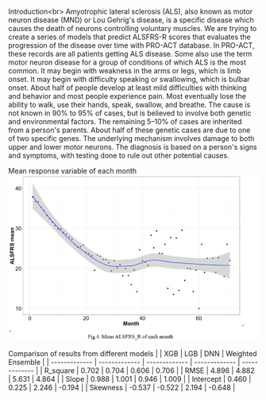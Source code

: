 Introduction\<br>
Amyotrophic lateral sclerosis (ALS), also known as motor neuron disease (MND) or Lou Gehrig's disease, is a specific disease which causes the death of neurons controlling voluntary muscles. 
We are trying to create a series of models that predict ALSFRS-R scores that evaluates the progression of the disease over time with PRO-ACT database.
In PRO-ACT, these records are all patients getting ALS disease. Some also use the term motor neuron disease for a group of conditions of which ALS is the most common. 
It may begin with weakness in the arms or legs, which is limb onset. It may begin with difficulty speaking or swallowing, which is bulbar onset. 
About half of people develop at least mild difficulties with thinking and behavior and most people experience pain. 
Most eventually lose the ability to walk, use their hands, speak, swallow, and breathe.
The cause is not known in 90% to 95% of cases, but is believed to involve both genetic and environmental factors. 
The remaining 5–10% of cases are inherited from a person's parents. About half of these genetic cases are due to one of two specific genes. 
The underlying mechanism involves damage to both upper and lower motor neurons. The diagnosis is based on a person's signs and symptoms, with testing done to rule out other potential causes.

Mean response variable of each month
![image](https://github.com/Heanlily/Capstone/blob/master/%EF%BC%81%EF%BC%81%EF%BC%81%EF%BC%81%EF%BC%81%EF%BC%81%EF%BC%81.png)

Comparison of results from different models 
|  | XGB | LGB | DNN | Weighted Ensemble |
| ------------- | ------------- | ------------- | ------------- | ------------- |
| R_square | 0.702 | 0.704 | 0.606 | 0.706 |
| RMSE | 4.896 | 4.882 | 5.631 | 4.864 |
| Slope | 0.988 | 1.001 | 0.946 | 1.009 |
| Intercept | 0.460 | 0.225 | 2.246 | -0.194 |
| Skewness | -0.537 | -0.522 | 2.194 | -0.648 |
